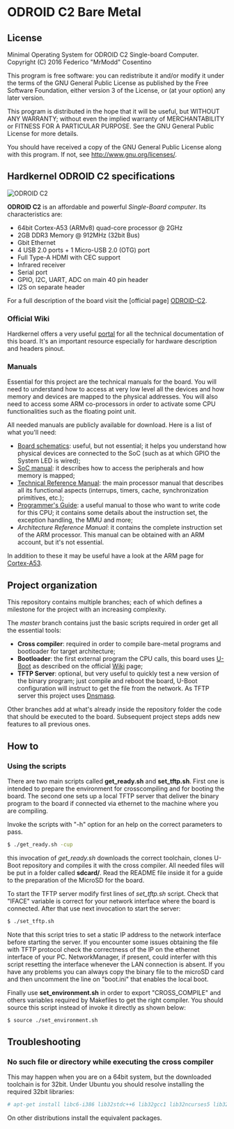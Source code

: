 # ODROID C2 Bare Metal

## License
Minimal Operating System for ODROID C2 Single-board Computer.
Copyright (C) 2016 Federico "MrModd" Cosentino

This program is free software: you can redistribute it and/or modify
it under the terms of the GNU General Public License as published by
the Free Software Foundation, either version 3 of the License, or
(at your option) any later version.

This program is distributed in the hope that it will be useful,
but WITHOUT ANY WARRANTY; without even the implied warranty of
MERCHANTABILITY or FITNESS FOR A PARTICULAR PURPOSE.  See the
GNU General Public License for more details.

You should have received a copy of the GNU General Public License
along with this program.  If not, see <http://www.gnu.org/licenses/>.

## Hardkernel ODROID C2 specifications

![ODROID C2](http://dn.odroid.com/homebackup/201602/ODROID-C2.png "ODROID C2")

**ODROID C2** is an affordable and powerful *Single-Board computer*.
Its characteristics are:

- 64bit Cortex-A53 (ARMv8) quad-core processor @ 2GHz
- 2GB DDR3 Memory @ 912MHz (32bit Bus)
- Gbit Ethernet
- 4 USB 2.0 ports + 1 Micro-USB 2.0 (OTG) port
- Full Type-A HDMI with CEC support
- Infrared receiver
- Serial port
- GPIO, I2C, UART, ADC on main 40 pin header
- I2S on separate header

For a full description of the board visit the [official page] [ODROID-C2].

### Official Wiki

Hardkernel offers a very useful [portal][ODROID portal] for all
the technical documentation of this board. It's an important
resource especially for hardware description and headers pinout.

### Manuals

Essential for this project are the technical manuals for the
board. You will need to understand how to access at very low
level all the devices and how memory and devices are mapped
to the physical addresses. You will also need to access some
ARM co-processors in order to activate some CPU
functionalities such as the floating point unit.

All needed manuals are publicly available for download. Here
is a list of what you'll need:

* [Board schematics]: useful, but not essential; it helps you
                      understand how physical devices are
                      connected to the SoC (such as at which
                      GPIO the System LED is wired);
* [SoC manual]: it describes how to access the peripherals and
                how memory is mapped;
* [Technical Reference Manual]: the main processor manual that
                                describes all its functional
                                aspects (interrups, timers,
                                cache, synchronization primitives,
                                etc.);
* [Programmer's Guide]: a useful manual to those who want to write code
                        for this CPU; it contains some details about the
                        instruction set, the exception handling, the MMU
                        and more;
* *Architecture Reference Manual*: it contains the complete instruction
                                   set of the ARM processor. This
                                   manual can be obtained with an
                                   ARM account, but it's not essential.

In addition to these it may be useful have a look at the ARM page for
[Cortex-A53].

## Project organization

This repository contains multiple branches; each of which
defines a milestone for the project with an increasing
complexity.

The *master* branch contains just the basic scripts required in order
get all the essential tools:

- **Cross compiler**: required in order to compile bare-metal
                     programs and bootloader for target architecture;
- **Bootloader**: the first external program the CPU calls, this
                  board uses [U-Boot] as described on the official
                  [Wiki][wiki_uboot] page;
- **TFTP Server**: optional, but very useful to quickly test a new
                   version of the binary program; just compile and
                   reboot the board, U-Boot configuration will instruct
                   to get the file from the network. As TFTP server
                   this project uses [Dnsmasq].

Other branches add at what's already inside the repository folder the
code that should be executed to the board. Subsequent project steps
adds new features to all previous ones.

## How to

### Using the scripts

There are two main scripts called **get_ready.sh** and **set_tftp.sh**. First one
is intended to prepare the environment for crosscompiling and for booting the board.
The second one sets up a local TFTP server that deliver the binary program to the
board if connected via ethernet to the machine where you are compiling.

Invoke the scripts with "-h" option for an help on the correct parameters to pass.

```sh
$ ./get_ready.sh -cup
```
this invocation of *get_ready.sh* downloads the correct toolchain, clones U-Boot
repository and compiles it with the cross compiler. All needed files will be put
in a folder called **sdcard/**. Read the README file inside it for a guide to the
preparation of the MicroSD for the board.

To start the TFTP server modify first lines of *set_tftp.sh* script. Check that
"IFACE" variable is correct for your network interface where the board is connected.
After that use next invocation to start the server:

```sh
$ ./set_tftp.sh
```

Note that this script tries to set a static IP address to the network interface
before starting the server. If you encounter some issues obtaining the file
with TFTP protocol check the correctness of the IP on the ethernet interface
of your PC. NetworkManager, if present, could interfer with this script resetting
the interface whenever the LAN connection is absent. If you have any problems you
can always copy the binary file to the microSD card and then uncomment the line
on "boot.ini" that enables the local boot.

Finally use **set_environment.sh** in order to export "CROSS_COMPILE" and others
variables required by Makefiles to get the right compiler. You should source
this script instead of invoke it directly as shown below:

```sh
$ source ./set_environment.sh
```

## Troubleshooting

### No such file or directory while executing the cross compiler

This may happen when you are on a 64bit system, but the downloaded toolchain is
for 32bit. Under Ubuntu you should resolve installing the required 32bit libraries:

```sh
# apt-get install libc6-i386 lib32stdc++6 lib32gcc1 lib32ncurses5 lib32z1
```

On other distributions install the equivalent packages.

[ODROID-C2]: <http://www.hardkernel.com/>
[ODROID portal]: <http://odroid.com/dokuwiki/doku.php?id=en:odroid-c2>
[Board schematics]: <http://dn.odroid.com/S905/Schematic/odroid-c2_rev0.2_20160226.pdf>
[SoC manual]: <http://dn.odroid.com/S905/DataSheet/S905_Public_Datasheet_V1.1.4.pdf>
[Technical Reference Manual]: <http://infocenter.arm.com/help/topic/com.arm.doc.ddi0500g/DDI0500G_cortex_a53_trm.pdf>
[Programmer's Guide]: <https://static.docs.arm.com/den0024/a/DEN0024.pdf>
[Cortex-A53]: <https://developer.arm.com/products/processors/cortex-a/cortex-a53>
[U-Boot]: <http://www.denx.de/wiki/U-Boot>
[wiki_uboot]: <http://odroid.com/dokuwiki/doku.php?id=en:c2_building_u-boot>
[Dnsmasq]: <http://www.thekelleys.org.uk/dnsmasq/doc.html>
